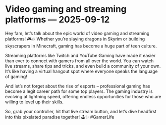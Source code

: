 # Video gaming and streaming platforms — 2025-09-12

Hey fam, let’s talk about the epic world of video gaming and streaming platforms! 🎮💥 Whether you’re slaying dragons in Skyrim or building skyscrapers in Minecraft, gaming has become a huge part of teen culture.

Streaming platforms like Twitch and YouTube Gaming have made it easier than ever to connect with gamers from all over the world. You can watch live streams, share tips and tricks, and even build a community of your own. It’s like having a virtual hangout spot where everyone speaks the language of gaming!

And let’s not forget about the rise of esports – professional gaming has become a legit career path for some top players. The gaming industry is evolving at lightning speed, offering endless opportunities for those who are willing to level up their skills.

So, grab your controller, hit that live stream button, and let’s dive headfirst into this pixelated paradise together! 🕹️✨ #GamerLife